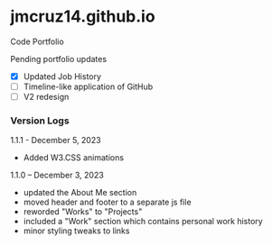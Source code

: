 # jmcruz14.github.io
Code Portfolio

Pending portfolio updates
- [x] Updated Job History
- [ ] Timeline-like application of GitHub
- [ ] V2 redesign

### Version Logs

1.1.1 - December 5, 2023
- Added W3.CSS animations

1.1.0 – December 3, 2023
- updated the About Me section
- moved header and footer to a separate js file
- reworded "Works" to "Projects"
- included a "Work" section which contains personal work history
- minor styling tweaks to links